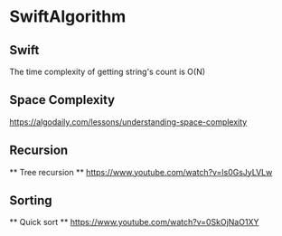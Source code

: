 # SwiftAlgorithm

## Swift
The time complexity of getting string's count is O(N)



## Space Complexity
https://algodaily.com/lessons/understanding-space-complexity


## Recursion
** Tree recursion **
https://www.youtube.com/watch?v=ls0GsJyLVLw

## Sorting
** Quick sort **
https://www.youtube.com/watch?v=0SkOjNaO1XY

